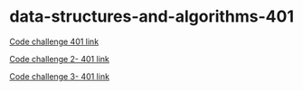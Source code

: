 # data-structures-and-algorithms-401


[Code challenge 401 link](https://github.com/MariamAlshammari/data-structures-and-algorithms/blob/array-reverse/Code-Challenge401/%20README.md) 

[Code challenge 2- 401 link](https://github.com/MariamAlshammari/data-structures-and-algorithms-401/blob/main/code-challenge2/README.md) 

[Code challenge 3- 401 link](https://github.com/MariamAlshammari/data-structures-and-algorithms-401/blob/main/code-challenge03/README.MD)